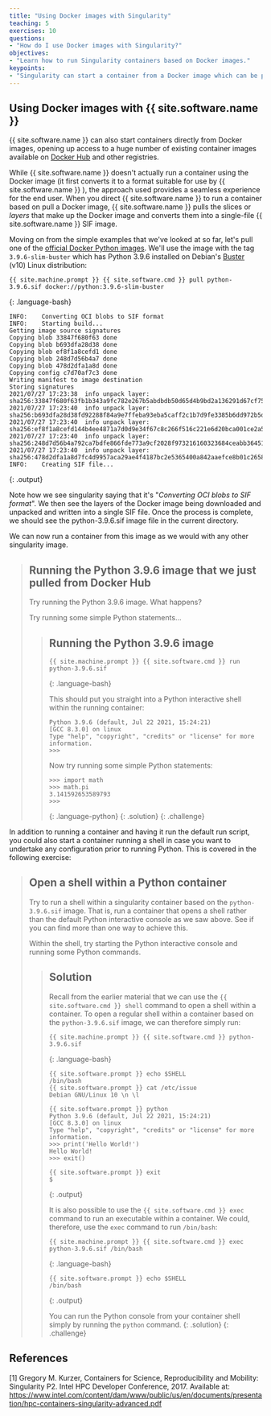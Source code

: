 ```yaml
---
title: "Using Docker images with Singularity"
teaching: 5
exercises: 10
questions:
- "How do I use Docker images with Singularity?"
objectives:
- "Learn how to run Singularity containers based on Docker images."
keypoints:
- "Singularity can start a container from a Docker image which can be pulled directly from Docker Hub."
---
```


## Using Docker images with {{ site.software.name }}

{{ site.software.name }}  can also start containers directly from Docker images, opening up access to a huge number of existing container images available on [Docker Hub](https://hub.docker.com/) and other registries.

While {{ site.software.name }}  doesn't actually run a container using the Docker image (it first converts it to a format suitable for use by {{ site.software.name }} ), the approach used provides a seamless experience for the end user. When you direct {{ site.software.name }}  to run a container based on pull a Docker image, {{ site.software.name }}  pulls the slices or _layers_ that make up the Docker image and converts them into a single-file {{ site.software.name }}  SIF image.

Moving on from the simple examples that we've looked at so far, let's pull one of the [official Docker Python images](https://hub.docker.com/_/python). We'll use the image with the tag `3.9.6-slim-buster` which has Python 3.9.6 installed on Debian's [Buster](https://www.debian.org/releases/buster/) (v10) Linux distribution:

~~~
{{ site.machine.prompt }} {{ site.software.cmd }} pull python-3.9.6.sif docker://python:3.9.6-slim-buster
~~~
{: .language-bash}

~~~
INFO:    Converting OCI blobs to SIF format
INFO:    Starting build...
Getting image source signatures
Copying blob 33847f680f63 done  
Copying blob b693dfa28d38 done  
Copying blob ef8f1a8cefd1 done  
Copying blob 248d7d56b4a7 done  
Copying blob 478d2dfa1a8d done  
Copying config c7d70af7c3 done  
Writing manifest to image destination
Storing signatures
2021/07/27 17:23:38  info unpack layer: sha256:33847f680f63fb1b343a9fc782e267b5abdbdb50d65d4b9bd2a136291d67cf75
2021/07/27 17:23:40  info unpack layer: sha256:b693dfa28d38fd92288f84a9e7ffeba93eba5caff2c1b7d9fe3385b6dd972b5d
2021/07/27 17:23:40  info unpack layer: sha256:ef8f1a8cefd144b4ee4871a7d0d9e34f67c8c266f516c221e6d20bca001ce2a5
2021/07/27 17:23:40  info unpack layer: sha256:248d7d56b4a792ca7bdfe866fde773a9cf2028f973216160323684ceabb36451
2021/07/27 17:23:40  info unpack layer: sha256:478d2dfa1a8d7fc4d9957aca29ae4f4187bc2e5365400a842aaefce8b01c2658
INFO:    Creating SIF file...
~~~
{: .output}

Note how we see singularity saying that it's "_Converting OCI blobs to SIF format_". We then see the layers of the Docker image being downloaded and unpacked and written into a single SIF file. Once the process is complete, we should see the python-3.9.6.sif image file in the current directory.

We can now run a container from this image as we would with any other singularity image.

> ## Running the Python 3.9.6 image that we just pulled from Docker Hub
>
> Try running the Python 3.9.6 image. What happens?
> 
> Try running some simple Python statements...
> 
> > ## Running the Python 3.9.6 image
> >
> > ~~~
> > {{ site.machine.prompt }} {{ site.software.cmd }} run python-3.9.6.sif
> > ~~~
> > {: .language-bash}
> > 
> > This should put you straight into a Python interactive shell within the running container:
> > 
> > ~~~
> > Python 3.9.6 (default, Jul 22 2021, 15:24:21) 
> > [GCC 8.3.0] on linux
> > Type "help", "copyright", "credits" or "license" for more information.
> > >>> 
> > ~~~
> > Now try running some simple Python statements:
> > ~~~
> > >>> import math
> > >>> math.pi
> > 3.141592653589793
> > >>> 
> > ~~~
> > {: .language-python}
> {: .solution}
{: .challenge}

In addition to running a container and having it run the default run script, you could also start a container running a shell in case you want to undertake any configuration prior to running Python. This is covered in the following exercise:

> ## Open a shell within a Python container
>
> Try to run a shell within a singularity container based on the `python-3.9.6.sif` image. That is, run a container that opens a shell rather than the default Python interactive console as we saw above.
> See if you can find more than one way to achieve this.
> 
> Within the shell, try starting the Python interactive console and running some Python commands.
> 
> > ## Solution
> >
> > Recall from the earlier material that we can use the `{{ site.software.cmd }} shell` command to open a shell within a container. To open a regular shell within a container based on the `python-3.9.6.sif` image, we can therefore simply run:
> > ~~~
> > {{ site.machine.prompt }} {{ site.software.cmd }} python-3.9.6.sif
> > ~~~
> > {: .language-bash}
> > 
> > ~~~
> > {{ site.software.prompt }} echo $SHELL
> > /bin/bash
> > {{ site.software.prompt }} cat /etc/issue
> > Debian GNU/Linux 10 \n \l
> > 
> > {{ site.software.prompt }} python
> > Python 3.9.6 (default, Jul 22 2021, 15:24:21) 
> > [GCC 8.3.0] on linux
> > Type "help", "copyright", "credits" or "license" for more information.
> > >>> print('Hello World!')
> > Hello World!
> > >>> exit()
> > 
> > {{ site.software.prompt }} exit
> > $ 
> > ~~~
> > {: .output}
> > 
> > It is also possible to use the `{{ site.software.cmd }} exec` command to run an executable within a container. We could, therefore, use the `exec` command to run `/bin/bash`:
> > 
> > ~~~
> > {{ site.machine.prompt }} {{ site.software.cmd }} exec python-3.9.6.sif /bin/bash
> > ~~~
> > {: .language-bash}
> > 
> > ~~~
> > {{ site.software.prompt }} echo $SHELL
> > /bin/bash
> > ~~~
> > {: .output}
> > 
> > You can run the Python console from your container shell simply by running the `python` command.
> {: .solution}
{: .challenge}

## References

\[1\] Gregory M. Kurzer, Containers for Science, Reproducibility and Mobility: Singularity P2. Intel HPC Developer Conference, 2017. Available at: https://www.intel.com/content/dam/www/public/us/en/documents/presentation/hpc-containers-singularity-advanced.pdf
